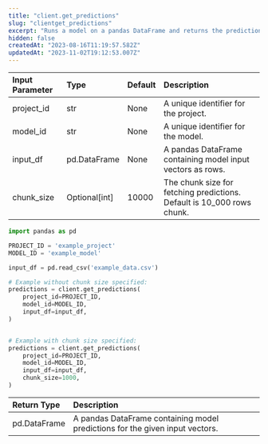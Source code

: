 ```yaml
---
title: "client.get_predictions"
slug: "clientget_predictions"
excerpt: "Runs a model on a pandas DataFrame and returns the predictions."
hidden: false
createdAt: "2023-08-16T11:19:57.582Z"
updatedAt: "2023-11-02T19:12:53.007Z"
---
```

| Input Parameter | Type          | Default | Description                                                            |
| :-------------- | :------------ | :------ | :--------------------------------------------------------------------- |
| project_id      | str           | None    | A unique identifier for the project.                                   |
| model_id        | str           | None    | A unique identifier for the model.                                     |
| input_df        | pd.DataFrame  | None    | A pandas DataFrame containing model input vectors as rows.             |
| chunk_size      | Optional[int] | 10000   | The chunk size for fetching predictions. Default is 10_000 rows chunk. |

```python Usage
import pandas as pd

PROJECT_ID = 'example_project'
MODEL_ID = 'example_model'

input_df = pd.read_csv('example_data.csv')

# Example without chunk size specified:
predictions = client.get_predictions(
    project_id=PROJECT_ID,
    model_id=MODEL_ID,
    input_df=input_df,
)


# Example with chunk size specified:
predictions = client.get_predictions(
    project_id=PROJECT_ID,
    model_id=MODEL_ID,
    input_df=input_df,
    chunk_size=1000,
)
```

| Return Type  | Description                                                                  |
| :----------- | :--------------------------------------------------------------------------- |
| pd.DataFrame | A pandas DataFrame containing model predictions for the given input vectors. |